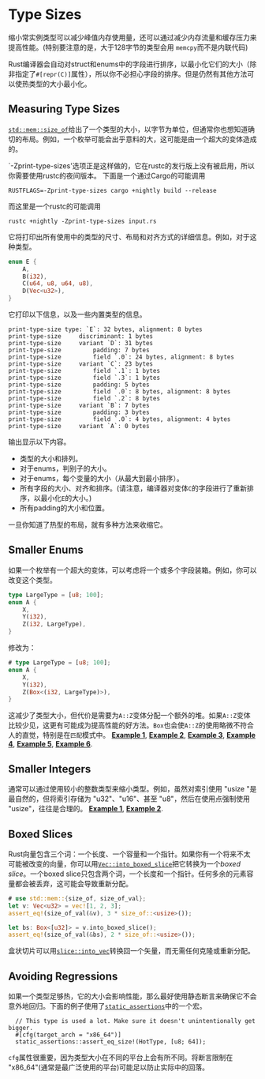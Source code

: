 # Type Sizes

缩小常实例类型可以减少峰值内存使用量，还可以通过减少内存流量和缓存压力来提高性能。(特别要注意的是，大于128字节的类型会用 `memcpy`而不是内联代码)

Rust编译器会自动对struct和enums中的字段进行排序，以最小化它们的大小（除非指定了`#[repr(C)]`属性），所以你不必担心字段的排序。但是仍然有其他方法可以使热类型的大小最小化。

## Measuring Type Sizes

[`std::mem::size_of`]给出了一个类型的大小，以字节为单位，但通常你也想知道确切的布局。例如，一个枚举可能会出乎意料的大，这可能是由一个超大的变体造成的。

[`std::mem::size_of`]: https://doc.rust-lang.org/std/mem/fn.size_of.html

`-Zprint-type-sizes'选项正是这样做的，它在rustc的发行版上没有被启用，所以你需要使用rustc的夜间版本。 下面是一个通过Cargo的可能调用
```text
RUSTFLAGS=-Zprint-type-sizes cargo +nightly build --release
```
而这里是一个rustc的可能调用
```text
rustc +nightly -Zprint-type-sizes input.rs
```
它将打印出所有使用中的类型的尺寸、布局和对齐方式的详细信息。例如，对于这种类型。
```rust
enum E {
    A,
    B(i32),
    C(u64, u8, u64, u8),
    D(Vec<u32>),
}
```
它打印以下信息，以及一些内置类型的信息。
```text
print-type-size type: `E`: 32 bytes, alignment: 8 bytes
print-type-size     discriminant: 1 bytes
print-type-size     variant `D`: 31 bytes
print-type-size         padding: 7 bytes
print-type-size         field `.0`: 24 bytes, alignment: 8 bytes
print-type-size     variant `C`: 23 bytes
print-type-size         field `.1`: 1 bytes
print-type-size         field `.3`: 1 bytes
print-type-size         padding: 5 bytes
print-type-size         field `.0`: 8 bytes, alignment: 8 bytes
print-type-size         field `.2`: 8 bytes
print-type-size     variant `B`: 7 bytes
print-type-size         padding: 3 bytes
print-type-size         field `.0`: 4 bytes, alignment: 4 bytes
print-type-size     variant `A`: 0 bytes
```
输出显示以下内容。
- 类型的大小和排列。
- 对于enums，判别子的大小。
- 对于enums，每个变量的大小（从最大到最小排序）。
- 所有字段的大小、对齐和排序。(请注意，编译器对变体`C`的字段进行了重新排序，以最小化`E`的大小。)
- 所有padding的大小和位置。

一旦你知道了热型的布局，就有多种方法来收缩它。

## Smaller Enums

如果一个枚举有一个超大的变体，可以考虑将一个或多个字段装箱。例如，你可以改变这个类型。
```rust
type LargeType = [u8; 100];
enum A {
    X,
    Y(i32),
    Z(i32, LargeType),
}
```
修改为：
```rust
# type LargeType = [u8; 100];
enum A {
    X,
    Y(i32),
    Z(Box<(i32, LargeType)>),
}
```
这减少了类型大小，但代价是需要为`A::Z`变体分配一个额外的堆。如果`A::Z`变体比较少见，这更有可能成为提高性能的好方法。`Box`也会使`A::Z`的使用略微不符合人的直觉，特别是在`匹配`模式中。
[**Example 1**](https://github.com/rust-lang/rust/pull/37445/commits/a920e355ea837a950b484b5791051337cd371f5d),
[**Example 2**](https://github.com/rust-lang/rust/pull/55346/commits/38d9277a77e982e49df07725b62b21c423b6428e),
[**Example 3**](https://github.com/rust-lang/rust/pull/64302/commits/b972ac818c98373b6d045956b049dc34932c41be),
[**Example 4**](https://github.com/rust-lang/rust/pull/64374/commits/2fcd870711ce267c79408ec631f7eba8e0afcdf6),
[**Example 5**](https://github.com/rust-lang/rust/pull/64394/commits/7f0637da5144c7435e88ea3805021882f077d50c),
[**Example 6**](https://github.com/rust-lang/rust/pull/71942/commits/27ae2f0d60d9201133e1f9ec7a04c05c8e55e665).

## Smaller Integers

通常可以通过使用较小的整数类型来缩小类型。例如，虽然对索引使用 "usize "是最自然的，但将索引存储为 "u32"、"u16"、甚至 "u8"，然后在使用点强制使用 "usize"，往往是合理的。
[**Example 1**](https://github.com/rust-lang/rust/pull/49993/commits/4d34bfd00a57f8a8bdb60ec3f908c5d4256f8a9a),
[**Example 2**](https://github.com/rust-lang/rust/pull/50981/commits/8d0fad5d3832c6c1f14542ea0be038274e454524).

## Boxed Slices

Rust向量包含三个词：一个长度、一个容量和一个指针。如果你有一个将来不太可能被改变的向量，你可以用[`Vec::into_boxed_slice`]把它转换为一个*boxed slice*。一个boxed slice只包含两个词，一个长度和一个指针。任何多余的元素容量都会被丢弃，这可能会导致重新分配。
```rust
# use std::mem::{size_of, size_of_val};
let v: Vec<u32> = vec![1, 2, 3];
assert_eq!(size_of_val(&v), 3 * size_of::<usize>());

let bs: Box<[u32]> = v.into_boxed_slice();
assert_eq!(size_of_val(&bs), 2 * size_of::<usize>());
```
盒状切片可以用[`slice::into_vec`]转换回一个矢量，而无需任何克隆或重新分配。

[`Vec::into_boxed_slice`]: https://doc.rust-lang.org/std/vec/struct.Vec.html#method.into_boxed_slice
[`slice::into_vec`]: https://doc.rust-lang.org/std/primitive.slice.html#method.into_vec

## Avoiding Regressions

如果一个类型足够热，它的大小会影响性能，那么最好使用静态断言来确保它不会意外地回归。下面的例子使用了[`static_assertions`]中的一个宏。
```rust,ignore
  // This type is used a lot. Make sure it doesn't unintentionally get bigger.
  #[cfg(target_arch = "x86_64")]
  static_assertions::assert_eq_size!(HotType, [u8; 64]);
```
`cfg`属性很重要，因为类型大小在不同的平台上会有所不同。将断言限制在 "x86_64"(通常是最广泛使用的平台)可能足以防止实际中的回落。

[`static_assertions`]: https://crates.io/crates/static_assertions

